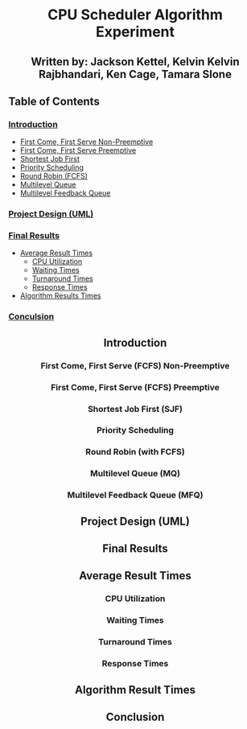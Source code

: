 # <div align = "center"> CPU Scheduler Algorithm Experiment </div>
## <div align = "center"> Written by: Jackson Kettel, Kelvin Kelvin Rajbhandari, Ken Cage, Tamara Slone </div>

## Table of Contents
### [Introduction](vhttps://github.com/TamS129/CPUScheduler_TeamMetallica/blob/main/Report.md#-introduction-)
* [First Come, First Serve Non-Preemptive](https://github.com/TamS129/CPUScheduler_TeamMetallica/blob/main/Report.md#-first-come-first-serve-fcfs-non-preemptive-)
* [First Come, First Serve Preemptive](https://github.com/TamS129/CPUScheduler_TeamMetallica/blob/main/Report.md#-first-come-first-serve-fcfs-preemptive-)
* [Shortest Job First](https://github.com/TamS129/CPUScheduler_TeamMetallica/blob/main/Report.md#-shortest-job-first-sjf-)
* [Priority Scheduling](https://github.com/TamS129/CPUScheduler_TeamMetallica/blob/main/Report.md#-priority-scheduling-)
* [Round Robin (FCFS)](https://github.com/TamS129/CPUScheduler_TeamMetallica/blob/main/Report.md#-round-robin-with-fcfs-)
* [Multilevel Queue](https://github.com/TamS129/CPUScheduler_TeamMetallica/blob/main/Report.md#-multilevel-queue-mq)
* [Multilevel Feedback Queue](https://github.com/TamS129/CPUScheduler_TeamMetallica/blob/main/Report.md#-multilevel-feedback-queue-mfq-)

### [Project Design (UML)](https://github.com/TamS129/CPUScheduler_TeamMetallica/blob/main/Report.md#-project-design-uml-)
### [Final Results](https://github.com/TamS129/CPUScheduler_TeamMetallica/blob/main/Report.md#-final-results-)
* [Average Result Times](https://github.com/TamS129/CPUScheduler_TeamMetallica/blob/main/Report.md#-average-result-times-)
  * [CPU Utilization](https://github.com/TamS129/CPUScheduler_TeamMetallica/blob/main/Report.md#-cpu-utilization-)
  * [Waiting Times](https://github.com/TamS129/CPUScheduler_TeamMetallica/blob/main/Report.md#-waiting-times-)
  * [Turnaround Times](https://github.com/TamS129/CPUScheduler_TeamMetallica/blob/main/Report.md#-turnaround-times-)
  * [Response Times](https://github.com/TamS129/CPUScheduler_TeamMetallica/blob/main/Report.md#-response-times-)
* [Algorithm Results Times](https://github.com/TamS129/CPUScheduler_TeamMetallica/blob/main/Report.md#-algorithm-result-times-)
### [Conculsion](https://github.com/TamS129/CPUScheduler_TeamMetallica/blob/main/Report.md#-conclusion-)


## <div align = "center" > Introduction </div>
<!--- Intro paragraph -->
### <div align = "center" > First Come, First Serve (FCFS) Non-Preemptive </div>
<!--- Paragraph about FCFS Non-preemptive Algorithm --->

### <div align = "center" > First Come, First Serve (FCFS) Preemptive </div>
### <div align = "center"> Shortest Job First (SJF) </div>
<!--- Paragraph about SJF Non-preemptive Algorithm --->

### <div align = "center"> Priority Scheduling </div>
<!--- Paragraph about Priority Scheduling Algorithm --->

### <div align = "center"> Round Robin (with FCFS) </div>

### <div align = "center"> Multilevel Queue (MQ)</div>
<!--- Paragraph about SJF MQ Algorithm --->

### <div align = "center"> Multilevel Feedback Queue (MFQ) </div>
<!--- Paragraph about SJF MFQ Algorithm --->

## <div align = "center"> Project Design (UML) </div>

<!--- Insert Image of UML--->
<!--- Insert Dicussion of UML--->

## <div align = "center"> Final Results </div>
## <div align = "center" > Average Result Times </div>
### <div align = "center"> CPU Utilization </div>
<!--- Insert Table--->
<!--- Insert Dicussion of CPU Utilization--->

### <div align = "center"> Waiting Times </div>
<!--- Insert Table--->
<!--- Insert Dicussion of WT--->

### <div align = "center"> Turnaround Times </div>
<!--- Insert Chart--->
<!--- Insert Table--->
<!--- Insert Dicussion of TT--->

### <div align = "center"> Response Times </div>
<!--- Insert Chart--->
<!--- Insert Table--->
<!--- Insert Dicussion of RT--->


## <div align = "center" > Algorithm Result Times </div>
<!--- Insert Subtables for all 7 Algorithms--->

## <div align = "center" > Conclusion </div>
